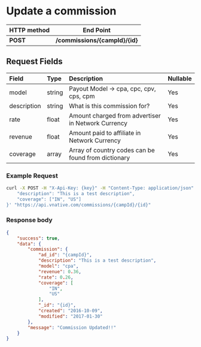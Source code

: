 # **Update a commission**

| **HTTP method** | **End Point** |
| --- | --- |
| **POST** | **/commissions/{campId}/{id}** |

## Request Fields

| Field | Type | Description | Nullable |
| :--- | :--- | :--- | :--- |
| model | string | Payout Model -> cpa, cpc, cpv, cps, cpm | Yes
| description | string | What is this commission for? | Yes
| rate | float | Amount charged from advertiser in Network Currency | Yes
| revenue | float | Amount paid to affiliate in Network Currency | Yes
| coverage | array | Array of country codes can be found from dictionary | Yes

### Example Request

```bash
curl -X POST -H "X-Api-Key: {key}" -H "Content-Type: application/json" -H "Cache-Control: no-cache" -d '{
    "description": "This is a test description",
    "coverage": ["IN", "US"]
}' "https://api.vnative.com/commissions/{campId}/{id}"
```

### **Response body**

```json
{
    "success": true,
    "data": {
        "commission": {
            "ad_id": "{campId}",
            "description": "This is a test description",
            "model": "cpa",
            "revenue": 0.36,
            "rate": 0.26,
            "coverage": [
                "IN",
                "US"
            ],
            "_id": "{id}",
            "created": "2016-10-09",
            "modified": "2017-01-30"
        },
        "message": "Commission Updated!!"
    }
}
```



